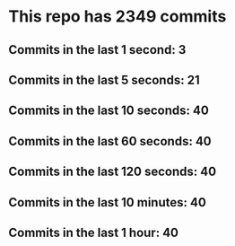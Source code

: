 # This repo has 2349 commits

## Commits in the last 1 second: 3
## Commits in the last 5 seconds: 21
## Commits in the last 10 seconds: 40
## Commits in the last 60 seconds: 40
## Commits in the last 120 seconds: 40
## Commits in the last 10 minutes: 40
## Commits in the last 1 hour: 40
